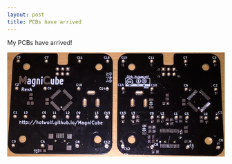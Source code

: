 ```yaml
---
layout: post
title: PCBs have arrived
---
```


My PCBs have arrived!

![MagniCube RevA PCBs](images/MagniCube-RevA_PCBs.png)

